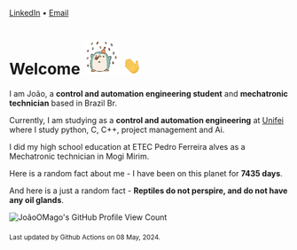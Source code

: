 [LinkedIn](https://www.linkedin.com/in/joão-pedro-gozzoli-b95641301/) &bull;
[Email](joaopedrogozzoli@gmail.com)

# Welcome <img src="happy.gif" height="64px" /> <img src="wave.gif" height="32px" />

I am João, a  **control and automation engineering student** and **mechatronic technician** based in Brazil Br.

Currently, I am studying as a **control and automation engineering** at [Unifei](https://unifei.edu.br) where I study python, C, C++, project management and Ai.

I did my high school education at ETEC Pedro Ferreira alves as a Mechatronic technician in Mogi Mirim.

Here is a random fact about me - I have been on this planet for **7435 days**.

And here is a just a random fact -  **Reptiles do not perspire, and do not have any oil glands**.

![JoãoOMago's GitHub Profile View Count](https://komarev.com/ghpvc/?username=JoaoOMago)

<sub>Last updated by Github Actions on 08 May, 2024.</sub>
